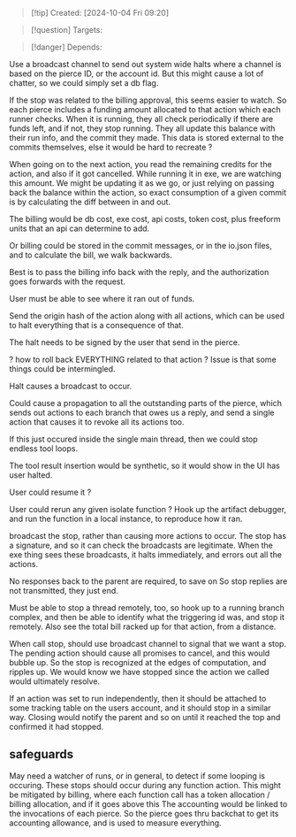 
>[!tip] Created: [2024-10-04 Fri 09:20]

>[!question] Targets: 

>[!danger] Depends: 

Use a broadcast channel to send out system wide halts where a channel is based on the pierce ID, or the account id.  But this might cause a lot of chatter, so we could simply set a db flag.

If the stop was related to the billing approval, this seems easier to watch.  So each pierce includes a funding amount allocated to that action which each runner checks.
When it is running, they all check periodically if there are funds left, and if not, they stop running.  They all update this balance with their run info, and the commit they made.  This data is stored external to the commits themselves, else it would be hard to recreate ?

When going on to the next action, you read the remaining credits for the action, and also if it got cancelled.  While running it in exe, we are watching this amount.  We might be updating it as we go, or just relying on passing back the balance within the action, so exact consumption of a given commit is by calculating the diff between in and out.

The billing would be db cost, exe cost, api costs, token cost, plus freeform units that an api can determine to add.

Or billing could be stored in the commit messages, or in the io.json files, and to calculate the bill, we walk backwards.

Best is to pass the billing info back with the reply, and the authorization goes forwards with the request.

User must be able to see where it ran out of funds.

Send the origin hash of the action along with all actions, which can be used to halt everything that is a consequence of that.

The halt needs to be signed by the user that send in the pierce.

? how to roll back EVERYTHING related to that action ?  Issue is that some things could be intermingled.

Halt causes a broadcast to occur.

Could cause a propagation to all the outstanding parts of the pierce, which sends out actions to each branch that owes us a reply, and send a single action that causes it to revoke all its actions too.

If this just occured inside the single main thread, then we could stop endless tool loops.

The tool result insertion would be synthetic, so it would show in the UI has user halted.

User could resume it ?

User could rerun any given isolate function ?
Hook up the artifact debugger, and run the function in a local instance, to reproduce how it ran.

broadcast the stop, rather than causing more actions to occur.
The stop has a signature, and so it can check the broadcasts are legitimate.
When the exe thing sees these broadcasts, it halts immediately, and errors out all the actions.

No responses back to the parent are required, to save on 
So stop replies are not transmitted, they just end.

Must be able to stop a thread remotely, too, so hook up to a running branch complex, and then be able to identify what the triggering id was, and stop it remotely.  Also see the total bill racked up for that action, from a distance.

When call stop, should use broadcast channel to signal that we want a stop.
The pending action should cause all promises to cancel, and this would bubble up.
So the stop is recognized at the edges of computation, and ripples up. 
We would know we have stopped since the action we called would ultimately resolve.

If an action was set to run independently, then it should be attached to some tracking table on the users account, and it should stop in a similar way.
Closing would notify the parent and so on until it reached the top and confirmed it had stopped.
## safeguards
May need a watcher of runs, or in general, to detect if some looping is occuring.
These stops should occur during any function action.
This might be mitigated by billing, where each function call has a token allocation / billing allocation, and if it goes above this
The accounting would be linked to the invocations of each pierce.
So the pierce goes thru backchat to get its accounting allowance, and is used to measure everything.

